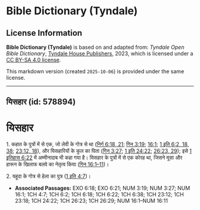 # Bible Dictionary (Tyndale)

## License Information

**Bible Dictionary (Tyndale)** is based on and adapted from: _Tyndale Open Bible Dictionary_, [Tyndale House Publishers](https://tyndaleopenresources.com/), 2023, which is licensed under a [CC BY-SA 4.0 license](https://creativecommons.org/licenses/by-sa/4.0/legalcode.en).

This markdown version (created `2025-10-06`) is provided under the same license.



--------------------------------

## यिसहार (id: 578894)

यिसहार
======

1\. कहात के पुत्रों में से एक, जो लेवी के गोत्र से था ([निर्ग 6:18, 21](https://ref.ly/Exod6:18,Exod6:21); [गिन 3:19](https://ref.ly/Num3:19); [16:1](https://ref.ly/Num16:1); [1 इति 6:2, 18, 38](https://ref.ly/1Chr6:2,1Chr6:18,1Chr6:38); [23:12, 18](https://ref.ly/1Chr23:12,1Chr23:18)), और यिसहारियों के कुल का पिता ([गिन 3:27](https://ref.ly/Num3:27); [1 इति 24:22](https://ref.ly/1Chr24:22); [26:23, 29](https://ref.ly/1Chr26:23,1Chr26:29)); इसे [1 इतिहास 6:22](https://ref.ly/1Chr6:22) में अम्मीनादाब भी कहा गया है। यिसहार के पुत्रों में से एक कोरह था, जिसने मूसा और हारून के खिलाफ बलवे का नेतृत्व किया ([गिन 16:1–11](https://ref.ly/Num16:1-Num16:11))।

2\. यहूदा के गोत्र से हेला का पुत्र ([1 इति 4:7](https://ref.ly/1Chr4:7))।

* **Associated Passages:** EXO 6:18; EXO 6:21; NUM 3:19; NUM 3:27; NUM 16:1; 1CH 4:7; 1CH 6:2; 1CH 6:18; 1CH 6:22; 1CH 6:38; 1CH 23:12; 1CH 23:18; 1CH 24:22; 1CH 26:23; 1CH 26:29; NUM 16:1–NUM 16:11

